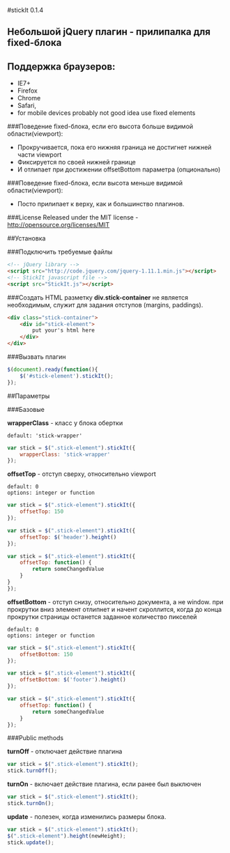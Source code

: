 #stickIt 0.1.4
## Небольшой jQuery плагин - прилипалка для fixed-блока

## Поддержка браузеров:
* IE7+
* Firefox
* Chrome
* Safari,
* for mobile devices probably not good idea use fixed elements

###Поведение fixed-блока, если его высота больше видимой области(viewport):
* Прокручивается, пока его нижняя граница не достигнет нижней части viewport
* Фиксируется по своей нижней границе
* И отлипает при достижении offsetBottom параметра (опционально)

###Поведение fixed-блока, если высота меньше видимой области(viewport):
* Посто прилипает к верху, как и большинство плагинов.

###License
Released under the MIT license - http://opensource.org/licenses/MIT

##Установка

###Подключить требуемые файлы

```html
<!-- jQuery library -->
<script src="http://code.jquery.com/jquery-1.11.1.min.js"></script>
<!-- StickIt javascript file -->
<script src="StickIt.js"></script>
```

###Создать HTML разметку
**div.stick-container** не является необходимым, служит для задания отступов (margins, paddings).
```html
<div class="stick-container">
	<div id="stick-element">
		put your's html here
	</div>
</div>
```

###Вызвать плагин
```javascript
$(document).ready(function(){
	$('#stick-element').stickIt();
});
```

##Параметры

###Базовые

**wrapperClass** - класс у блока обертки
```
default: 'stick-wrapper'
```

```javascript
var stick = $(".stick-element").stickIt({
	wrapperClass: 'stick-wrapper'
});
```

**offsetTop** - отступ сверху, относительно viewport
```
default: 0
options: integer or function
```

```javascript
var stick = $(".stick-element").stickIt({
	offsetTop: 150
});

var stick = $(".stick-element").stickIt({
	offsetTop: $('header').height()
});

var stick = $(".stick-element").stickIt({
	offsetTop: function() {
		return someChangedValue
	}
}
});
```

**offsetBottom** - отступ снизу, относительно документа, а не window.
при прокрутки вниз элемент отлипнет и начент скроллится,
когда до конца прокрутки страницы
останется заданное количество пикселей
```
default: 0
options: integer or function
```

```javascript
var stick = $(".stick-element").stickIt({
	offsetBottom: 150
});

var stick = $(".stick-element").stickIt({
	offsetBottom: $('footer').height()
});

var stick = $(".stick-element").stickIt({
	offsetTop: function() {
		return someChangedValue
	}
});
```

###Public methods

**turnOff** - отключает действие плагина

```javascript
var stick = $(".stick-element").stickIt();
stick.turnOff();
```

**turnOn** - включает действие плагина, если ранее был выключен

```javascript
var stick = $(".stick-element").stickIt();
stick.turnOn();
```

**update** - полезен, когда изменились размеры блока.

```javascript
var stick = $(".stick-element").stickIt();
$(".stick-element").height(newHeight);
stick.update();
```
